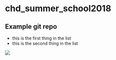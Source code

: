 # chd_summer_school2018
## Example git repo

- this is the first thing in the list
- this is the second thing in the list

![](http://placekitten.com/800/100)
